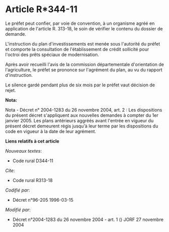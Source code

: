 # Article R*344-11

Le préfet peut confier, par voie de convention, à un organisme agréé en application de l'article R. 313-18, le soin de
vérifier le contenu du dossier de demande.

L'instruction du plan d'investissements est menée sous l'autorité du préfet et comporte la consultation de l'établissement de
crédit sollicité pour l'octroi des prêts spéciaux de modernisation.

Après avoir recueilli l'avis de la commission départementale d'orientation de l'agriculture, le préfet se prononce sur
l'agrément du plan, au vu du rapport d'instruction.

Le silence gardé pendant plus de six mois par le préfet vaut décision de rejet.

**Nota:**

Nota - Décret n° 2004-1283 du 26 novembre 2004, art. 2 : Les dispositions du présent décret s'appliquent aux nouvelles
demandes à compter du 1er janvier 2005. Les plans antérieurs aggréés avant l'entrée en vigueur du présent décret demeurent
régis jusqu'à leur terme par les dispositions du code en vigueur à la date de leur agrément.

**Liens relatifs à cet article**

_Nouveaux textes_:

  - Code rural D344-11

_Cite_:

  - Code rural R313-18

_Codifié par_:

  - Décret n°96-205 1996-03-15

_Modifié par_:

  - Décret n°2004-1283 du 26 novembre 2004 - art. 1 () JORF 27 novembre 2004
